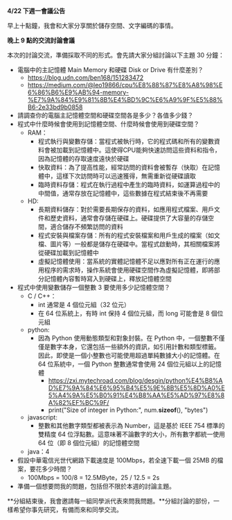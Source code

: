 **4/22 下週一會議公告**

早上十點鐘，我會和大家分享關於儲存空間、文字編碼的事情。

**晚上 9 點的交流討論會議**

本次的討論交流，準備採取不同的形式。會先請大家分組討論以下主題 30 分鐘：

- 電腦中的主記憶體 Main Memory 和硬碟 Disk or Drive 有什麼差別？
  - https://blog.udn.com/ben168/151283472
  - https://medium.com/@leo19866/cpu%E8%88%87%E8%A8%98%E6%86%B6%E9%AB%94-memory-%E7%9A%84%E9%81%8B%E4%BD%9C%E6%A9%9F%E5%88%B6-2e33bd9b0858
- 請調查你的電腦主記憶體空間和硬碟空間各是多少？各值多少錢？
- 程式中什麼時候會使用到記憶體空間、什麼時候會使用到硬碟空間？
  - RAM：
    - 程式執行與變數存儲：當程式被執行時，它的程式碼和所有的變數資料會被加載到記憶體中。這使得CPU能夠快速訪問這些資料和指令，因為記憶體的存取速度遠快於硬碟
    - 快取資料：為了提高性能，經常訪問的資料會被暫存（快取）在記憶體中，這樣下次訪問時可以迅速獲得，無需重新從硬碟讀取
    - 臨時資料存儲：程式在執行過程中產生的臨時資料，如運算過程中的中間值，通常存放在記憶體中，這些數據在程式結束後不再需要
  - HD:
    - 長期資料儲存：對於需要長期保存的資料，如應用程式檔案、用戶文件和歷史資料，通常會存儲在硬碟上。硬碟提供了大容量的存儲空間，適合儲存不頻繁訪問的資料
    - 程式安裝與檔案存儲：所有的程式安裝檔案和用戶生成的檔案（如文檔、圖片等）一般都是儲存在硬碟中。當程式啟動時，其相關檔案將從硬碟加載到記憶體中
    - 虛擬記憶體使用：當系統的實體記憶體不足以應對所有正在運行的應用程序的需求時，操作系統會使用硬碟空間作為虛擬記憶體，即將部分記憶體內容暫時寫入到硬碟上，釋放記憶體空間
- 程式中使用變數儲存一個整數 3 要使用多少記憶體空間？
  - C / C++：
    - int 通常是 4 個位元組（32 位元）
    - 在 64 位系統上，有時 int 保持 4 個位元組，而 long 可能會是 8 個位元組
  - python:
    - 因為 Python 使用動態類型和對象封裝。在 Python 中，一個整數不僅僅是數字本身，它還包括一些額外的資訊，如引用計數和類型標籤。因此，即使是一個小整數也可能使用超過單純數據大小的記憶體。在 64 位系統中，一個 Python 整數通常會使用 24 個位元組以上的記憶體
      - https://zxi.mytechroad.com/blog/desgin/python%E4%B8%AD%E7%9A%84%E6%95%B4%E5%9E%8B%E5%8D%A0%E5%A4%9A%E5%B0%91%E4%B8%AA%E5%AD%97%E8%8A%82%EF%BC%9F/
      - print("Size of integer in Python:", num.__sizeof__(), "bytes")
  - javascript:
    - 整數和其他數字類型都被表示為 Number，這是基於 IEEE 754 標準的雙精度 64 位浮點數。這意味著不論數字的大小，所有數字都統一使用 64 位（即 8 個位元組）的記憶體空間
  - java：4
- 假設中華電信光世代網路下載速度是 100Mbps，若全速下載一個 25MB 的檔案，要花多少時間？
  - 100Mbps = 100/8 =  12.5MByte，25 / 12.5 = 2s
- 準備一個想要問我的問題，包括但不限於本週的討論主題。

**分組結束後，我會邀請每一組同學派代表來問我問題。**分組討論的部份，一樣希望你事先研究，有備而來和同學交流。